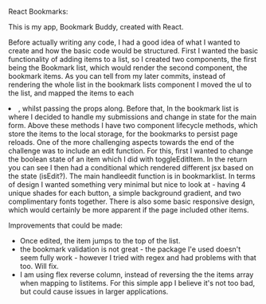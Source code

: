 React Bookmarks:

This is my app, Bookmark Buddy, created with React. 

Before actually writing any code, I had a good idea of what I wanted to create and how the basic code would be structured. First I wanted the basic functionality of adding items to a list, so I created two components, the first being the Bookmark list, which would render the second component, the bookmark items. As you can tell from my later commits, instead of rendering the whole list in the bookmark lists component I moved the ul to the list, and mapped the items to each <li>, whilst passing the props along. 
Before that, In the bookmark list is where I decided to handle my submissions and change in state for the main form. 
Above these methods I have two component lifecycle methods, which store the items to the local storage, for the bookmarks to persist page reloads.
One of the more challenging aspects towards the end of the challenge was to include an edit function. For this, first I wanted to change the boolean state of an item which I did with toggleEditItem. In the return you can see I then had a conditional which rendered different jsx based on the state (isEdit?). The main handleedit function is in bookmarklist. 
In terms of design I wanted something very minimal but nice to look at - having 4 unique shades for each button, a simple background gradient, and two complimentary fonts together. There is also some basic responsive design, which would certainly be more apparent if the page included other items. 

Improvements that could be made: 

- Once edited, the item jumps to the top of the list. 
- the bookmark validation is not great - the package I'e used doesn't seem fully work - however I tried with regex and had problems with that too. Will fix. 
- I am using flex reverse column, instead of reversing the the items array when mapping to listitems. For this simple app I believe it's not too bad, but could cause issues in larger applications. 



